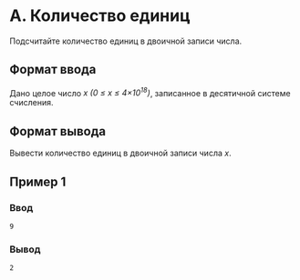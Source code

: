# A. Количество единиц

Подсчитайте количество единиц в двоичной записи числа.

## Формат ввода

Дано целое число _x (0 ≤ x ≤ 4×10<sup>18</sup>)_, записанное в десятичной системе счисления.

## Формат вывода

Вывести количество единиц в двоичной записи числа _x_.

## Пример 1

### Ввод

    9

### Вывод

    2
